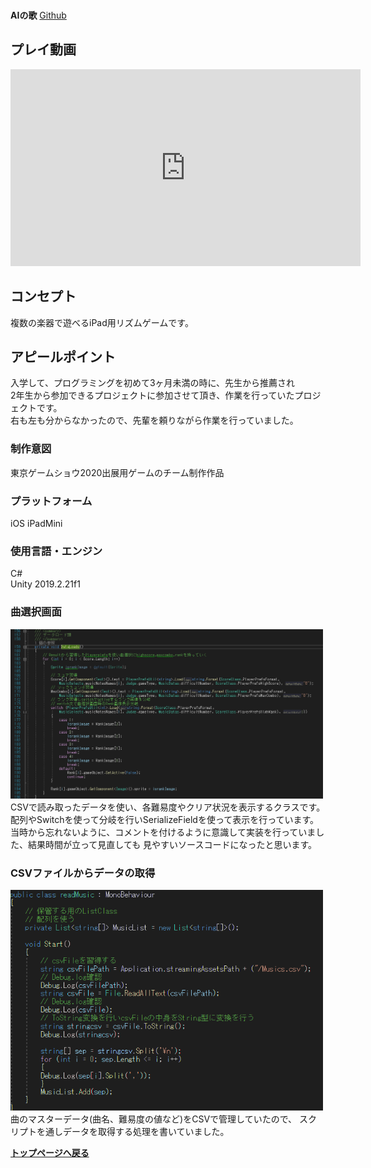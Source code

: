 &nbsp;  
**AIの歌** [Github](https://github.com/KURO-Games/songForAI)

## プレイ動画
<iframe width="560" height="315" src="https://www.youtube.com/embed/dH-3s-zMx2k" title="YouTube video player" frameborder="0" allow="accelerometer; autoplay; clipboard-write; encrypted-media; gyroscope; picture-in-picture; web-share" allowfullscreen></iframe>

## コンセプト
複数の楽器で遊べるiPad用リズムゲームです。 

## アピールポイント
入学して、プログラミングを初めて3ヶ月未満の時に、先生から推薦され  
2年生から参加できるプロジェクトに参加させて頂き、作業を行っていたプロジェクトです。  
右も左も分からなかったので、先輩を頼りながら作業を行っていました。

### 制作意図
東京ゲームショウ2020出展用ゲームのチーム制作作品

### プラットフォーム
iOS iPadMini

### 使用言語・エンジン
C#  
Unity 2019.2.21f1  

### 曲選択画面
<img width="500" src="https://github.com/kanicha/kanicha.github.io/blob/Master/image/SongForAI/SongSelectUI/pics1.PNG?raw=true">  
CSVで読み取ったデータを使い、各難易度やクリア状況を表示するクラスです。
配列やSwitchを使って分岐を行いSerializeFieldを使って表示を行っています。
当時から忘れないように、コメントを付けるように意識して実装を行っていました、結果時間が立って見直しても  
見やすいソースコードになったと思います。  

### CSVファイルからデータの取得
<img width="500" src="https://github.com/kanicha/kanicha.github.io/blob/Master/image/SongForAI/ReadCSV/pics1.PNG?raw=true">  
曲のマスターデータ(曲名、難易度の値など)をCSVで管理していたので、
スクリプトを通しデータを取得する処理を書いていました。  

**[トップページへ戻る](../index.md)**
